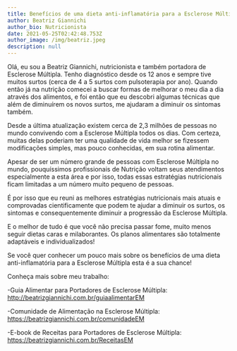```yaml
---
title: Benefícios de uma dieta anti-inflamatória para a Esclerose Múltipla
author: Beatriz Giannichi
author_bio: Nutricionista
date: 2021-05-25T02:42:48.753Z
author_image: /img/beatriz.jpeg
description: null
---
```

Olá, eu sou a Beatriz Giannichi, nutricionista e também portadora de Esclerose Múltipla. Tenho diagnóstico desde os 12 anos e sempre tive muitos surtos (cerca de 4 a 5 surtos com pulsoterapia por ano). Quando então já na nutrição comecei a buscar formas de melhorar o meu dia a dia através dos alimentos, e foi então que eu descobri algumas técnicas que além de diminuírem os novos surtos, me ajudaram a diminuir os sintomas também. 

Desde a última atualização existem cerca de 2,3 milhões de pessoas no mundo convivendo com a Esclerose Múltipla todos os dias. Com certeza, muitas delas poderiam ter uma qualidade de vida melhor se fizessem modificações simples, mas pouco conhecidas, em sua rotina alimentar.

Apesar de ser um número grande de pessoas com Esclerose Múltipla no mundo, pouquíssimos profissionais de Nutrição voltam seus atendimentos especialmente a esta área e por isso, todas essas estratégias nutricionais ficam limitadas a um número muito pequeno de pessoas.

É por isso que eu reuni as melhores estratégias nutricionais mais atuais e comprovadas cientificamente que podem te ajudar a diminuir os surtos, os sintomas e consequentemente diminuir a progressão da Esclerose Múltipla.

E o melhor de tudo é que você não precisa passar fome, muito menos seguir dietas caras e milaborantes. Os planos alimentares são totalmente adaptáveis e individualizados! 

Se você quer conhecer um pouco mais sobre os benefícios de uma dieta anti-inflamatória para a Esclerose Múltipla esta é a sua chance!

Conheça mais sobre meu trabalho:

\-Guia Alimentar para Portadores de Esclerose Múltipla: 
http://beatrizgiannichi.com.br/guiaalimentarEM

\-Comunidade de Alimentação na Esclerose Múltipla:
https://beatrizgiannichi.com.br/comunidadeEM

\-E-book de Receitas para Portadores de Esclerose Múltipla: 
https://beatrizgiannichi.com.br/ReceitasEM